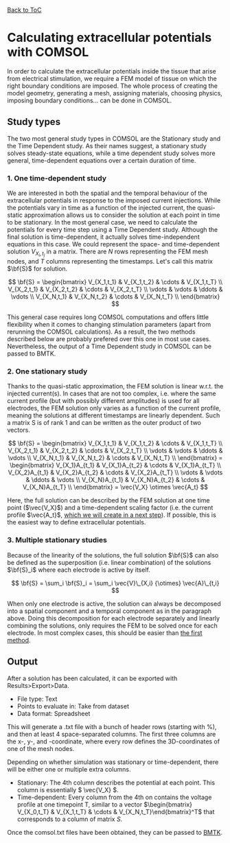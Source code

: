 [Back to ToC](/docs/manual/README.md)

# Calculating extracellular potentials with COMSOL

In order to calculate the extracellular potentials inside the tissue that arise from electrical stimulation, we require a FEM model of tissue on which the right boundary conditions are imposed. The whole process of creating the model geometry, generating a mesh, assigning materials, choosing physics, imposing boundary conditions... can be done in COMSOL.


## Study types

The two most general study types in COMSOL are the Stationary study and the Time Dependent study. As their names suggest, a stationary study solves steady-state equations, while a time dependent study solves more general, time-dependent equations over a certain duration of time.


### 1. One time-dependent study

We are interested in both the spatial and the temporal behaviour of the extracellular potentials in response to the imposed current injections. While the potentials vary in time as a function of the injected current, the quasi-static approximation allows us to consider the solution at each point in time to be stationary. In the most general case, we need to calculate the potentials for every time step using a Time Dependent study. Although the final solution is time-dependent, it actually solves time-independent equations in this case. We could represent the space- and time-dependent solution $V_{X_i,t_j}$ in a matrix. There are $N$ rows representing the FEM mesh nodes, and $T$ columns representing the timestamps. Let's call this matrix $\bf{S}$ for solution.

$$ \bf{S} = 
\begin{bmatrix}
V_{X_1,t_1} & V_{X_1,t_2} & \cdots & V_{X_1,t_T} \\
V_{X_2,t_1} & V_{X_2,t_2} & \cdots & V_{X_2,t_T} \\
\vdots      & \vdots      & \ddots & \vdots          \\
V_{X_N,t_1} & V_{X_N,t_2} & \cdots & V_{X_N,t_T} \\
\end{bmatrix}
$$

This general case requires long COMSOL computations and offers little flexibility when it comes to changing stimulation parameters (apart from rerunning the COMSOL calculations). As a result, the two methods described below are probably prefered over this one in most use cases. Nevertheless, the output of a Time Dependent study in COMSOL can be passed to BMTK.


### 2. One stationary study

Thanks to the quasi-static approximation, the FEM solution is linear w.r.t. the injected current(s). In cases that are not too complex, i.e. where the same current profile (but with possibly different amplitudes) is used for all electrodes, the FEM solution only varies as a function of the current profile, meaning the solutions at different timestamps are linearly dependent. Such a matrix S is of rank 1 and can be written as the outer product of two vectors.

$$ \bf{S} = 
\begin{bmatrix}
V_{X_1,t_1} & V_{X_1,t_2} & \cdots & V_{X_1,t_T} \\
V_{X_2,t_1} & V_{X_2,t_2} & \cdots & V_{X_2,t_T} \\
\vdots      & \vdots      & \ddots & \vdots          \\
V_{X_N,t_1} & V_{X_N,t_2} & \cdots & V_{X_N,t_T} \\
\end{bmatrix}
= \begin{bmatrix}
V_{X_1}A_{t_1} & V_{X_1}A_{t_2} & \cdots & V_{X_1}A_{t_T} \\
V_{X_2}A_{t_1} & V_{X_2}A_{t_2} & \cdots & V_{X_2}A_{t_T} \\
\vdots      & \vdots      & \ddots & \vdots          \\
V_{X_N}A_{t_1} & V_{X_N}A_{t_2} & \cdots & V_{X_N}A_{t_T} \\
\end{bmatrix} 
= \vec{V_X} \otimes \vec{A_t}
$$

Here, the full solution can be described by the FEM solution at one time point ($\vec{V_X}$) and a time-dependent scaling factor (i.e. the current profile $\vec{A_t}$, [which we will create in a next step](/docs/manual/bmtk/simulation.md#generating-waveformcsv)). If possible, this is the easiest way to define extracellular potentials.


### 3. Multiple stationary studies

Because of the linearity of the solutions, the full solution $\bf{S}$ can also be defined as the superposition (i.e. linear combination) of the solutions $\bf{S}_i$ where each electrode is active by itself.

$$ \bf{S} = \sum_i \bf{S}_i = \sum_i \vec{V}\_{X,i} {\otimes} \vec{A}\_{t,i} $$

When only one electrode is active, the solution can always be decomposed into a spatial component and a temporal component as in the paragraph above. Doing this decomposition for each electrode separately and linearly combining the solutions, only requires the FEM to be solved once for each electrode. In most complex cases, this should be easier than [the first method](#1-one-time-dependent-study).


## Output

After a solution has been calculated, it can be exported with Results>Export>Data.

- File type: Text
- Points to evaluate in: Take from dataset
- Data format: Spreadsheet

This will generate a .txt file with a bunch of header rows (starting with %), and then at least 4 space-separated columns. The first three columns are the x-, y-, and -coordinate, where every row defines the 3D-coordinates of one of the mesh nodes.

Depending on whether simulation was stationary or time-dependent, there will be either one or multiple extra columns.
- Stationary: The 4th column describes the potential at each point. This column is essentially $ \vec{V_X} $.
- Time-dependent: Every column from the 4th on contains the voltage profile at one timepoint T, similar to a vector $\begin{bmatrix} V_{X_0,t_T} & V_{X_1,t_T} & \cdots & V_{X_N,t_T}\end{bmatrix}^T$ that corresponds to a column of matrix $S$.

Once the comsol.txt files have been obtained, they can be passed to [BMTK](/docs/manual/bmtk/README.md).
